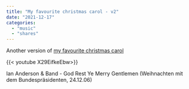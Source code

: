 ```yaml
---
title: "My favourite christmas carol - v2"
date: "2021-12-17"
categories:
  - "music"
  - "shares"
---
```


Another version of [my favourite christmas carol](https://blog.pitermarx.com/2020/12/my-favourite-christmas-carol/)

<div style="width: 70vw;">{{< youtube X29EifkeEbw>}}</div>

Ian Anderson & Band - God Rest Ye Merry Gentlemen (Weihnachten mit dem Bundespräsidenten, 24.12.06)
